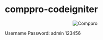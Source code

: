 # comppro-codeigniter
<p align="center">
   <img src="https://raw.githubusercontent.com/hariwicaksono/comppro-codeigniter/master/2020-07-11_113109_localhost.png" alt="Comppro">
</p>

Username Password:
admin
123456
